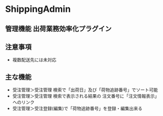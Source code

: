 # ShippingAdmin

## 管理機能 出荷業務効率化プラグイン

## 注意事項
- 複数配送先には未対応

## 主な機能
- 受注管理＞受注管理 検索で「出荷日」及び「荷物追跡番号」でソート可能
- 受注管理＞受注管理 検索で表示される結果の 注文番号に「注文情報表示」へのリンク
- 受注管理＞受注登録(編集)で「荷物追跡番号」を登録・編集出来る
